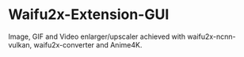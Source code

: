 # Waifu2x-Extension-GUI
Image, GIF and Video enlarger/upscaler achieved with waifu2x-ncnn-vulkan, waifu2x-converter and Anime4K.
